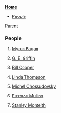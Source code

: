 <!-- START doctoc generated TOC please keep comment here to allow auto update -->
<!-- DON'T EDIT THIS SECTION, INSTEAD RE-RUN doctoc TO UPDATE -->
**[Home](#pages/blog/cv19/index)**

- [People](#people)

<!-- END doctoc generated TOC please keep comment here to allow auto update -->

[Parent](#pages/blog/cv19/index)

### People

1. [Myron Fagan](#pages/blog/cv19/people/myron-fagan)

1. [G. E. Griffin](#pages/blog/cv19/people/griffin)

1. [Bill Cooper](#pages/blog/cv19/people/bill-cooper)

1. [Linda Thompson](#pages/blog/cv19/people/linda-thompson)

1. [Michel Chossudovsky](#pages/blog/cv19/people/michel-chossudovsky)

1. [Eustace Mullins](#pages/blog/cv19/people/eustace-mullins)

1. [Stanley Monteith](#pages/blog/cv19/people/stanley-monteith)
